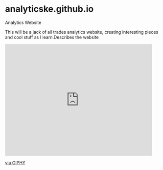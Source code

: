 # analyticske.github.io

Analytics Website

This will be a jack of all trades analytics website, creating interesting pieces and cool stuff as I learn.Describes the website


<iframe src="https://giphy.com/embed/3orieRUxHKJnv1C92w" width="480" height="366" frameBorder="0" class="giphy-embed" allowFullScreen></iframe><p><a href="https://giphy.com/gifs/season-7-the-simpsons-7x6-3orieRUxHKJnv1C92w">via GIPHY</a></p>
